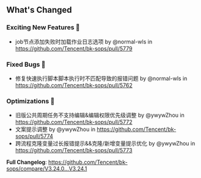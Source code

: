 <!-- Release notes generated using configuration in .github/release.yml at master -->

## What's Changed
### Exciting New Features 🎉
* job节点添加失败时加载作业日志选项 by @normal-wls in https://github.com/Tencent/bk-sops/pull/5779
 
### Fixed Bugs 👾
* 修复快速执行脚本脚本执行时不匹配导致的报错问题 by @normal-wls in https://github.com/Tencent/bk-sops/pull/5762

### Optimizations 🦾
* 旧版公共周期任务不支持编辑&编辑权限优先级调整 by @ywywZhou in https://github.com/Tencent/bk-sops/pull/5772
* 文案提示调整 by @ywywZhou in https://github.com/Tencent/bk-sops/pull/5774
* 跨流程克隆变量过长报错提示&&克隆/新增变量提示优化 by @ywywZhou in https://github.com/Tencent/bk-sops/pull/5773

**Full Changelog**: https://github.com/Tencent/bk-sops/compare/V3.24.0...V3.24.1